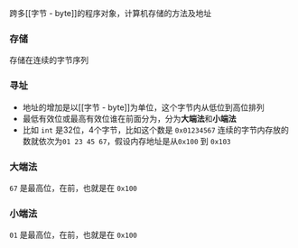跨多[[字节 - byte]]的程序对象，计算机存储的方法及地址

### 存储

存储在连续的字节序列

### 寻址

- 地址的增加是以[[字节 - byte]]为单位，这个字节内从低位到高位排列
- 最低有效位或最高有效位谁在前面分为，分为**大端法**和**小端法**
- 比如 `int` 是32位，4个字节，比如这个数是 `0x01234567` 连续的字节内存放的数就依次为`01 23 45 67`，假设内存地址是从`0x100` 到 `0x103`

### 大端法

`67` 是最高位，在前，也就是在 `0x100`

### 小端法

`01` 是最高位，在前，也就是在 `0x100`